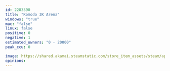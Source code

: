 ```yaml
---
id: 2283390
title: "Komodo 3K Arena"
windows: "true"
mac: "false"
linux: false
positive: 0
negative: 1
estimated_owners: "0 - 20000"
peak_ccu: 0

image: https://shared.akamai.steamstatic.com/store_item_assets/steam/apps/2283390/header.jpg?t=1675628976
opinions:
---
```

